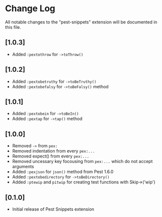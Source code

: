 # Change Log

All notable changes to the "pest-snippets" extension will be documented in this file.

## [1.0.3]

- Added `:pextothrow` for `->toThrow()`

## [1.0.2]

- Added `:pextobetruthy` for `->toBeTruthy()`
- Added `:pextobefalsy` for `->toBeFalsy()` method

## [1.0.1]

- Added `:pextobein` for `->toBeIn()`
- Added `:pextap` for `->tap()` method

## [1.0.0]

- Removed `->` from `pex:`
- Removed indentation from every `pex:...`
- Removed expect() from every `pex:...`
- Removed uncessary key focousing from `pex:...` which do not accept arguments
- Added `:pexjson` for `json()` method from Pest 1.6.0
- Added `:pextobedirectory` for `->toBeDirectory()`
- Added `:ptewip` and `pitwip` for creating test functions with Skip->('wip')

## [0.1.0]

- Initial release of Pest Snippets extension
